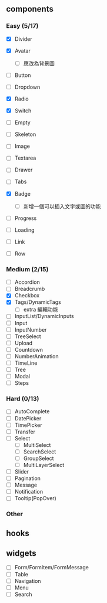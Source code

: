 ## components

### Easy (5/17)
- [x] Divider
- [x] Avatar
  - [ ] 應改為背景圖
- [ ] Button
- [ ] Dropdown

- [x] Radio
- [x] Switch
- [ ] Empty
- [ ] Skeleton
- [ ] Image
- [ ] Textarea
- [ ] Drawer
- [ ] Tabs
- [x] Badge
  - [ ] 新增一個可以插入文字或圖的功能
- [ ] Progress
- [ ] Loading
- [ ] Link
- [ ] Row

### Medium (2/15)
- [ ] Accordion
- [ ] Breadcrumb
- [x] Checkbox
- [x] Tags/DynamicTags
  - [ ] extra 編輯功能
- [ ] InputList/DynamicInputs
- [ ] Input
- [ ] InputNumber
- [ ] TreeSelect
- [ ] Upload
- [ ] Countdown
- [ ] NumberAnimation
- [ ] TimeLine
- [ ] Tree
- [ ] Modal
- [ ] Steps

### Hard (0/13)
- [ ] AutoComplete
- [ ] DatePicker
- [ ] TimePicker
- [ ] Transfer
- [ ] Select
  - [ ] MultiSelect
  - [ ] SearchSelect
  - [ ] GroupSelect
  - [ ] MultiLayerSelect
- [ ] Slider
- [ ] Pagination
- [ ] Message
- [ ] Notification
- [ ] Tooltip(PopOver)

### Other


## hooks

## widgets
- [ ] Form/FormItem/FormMessage
- [ ] Table
- [ ] Navigation
- [ ] Menu
- [ ] Search